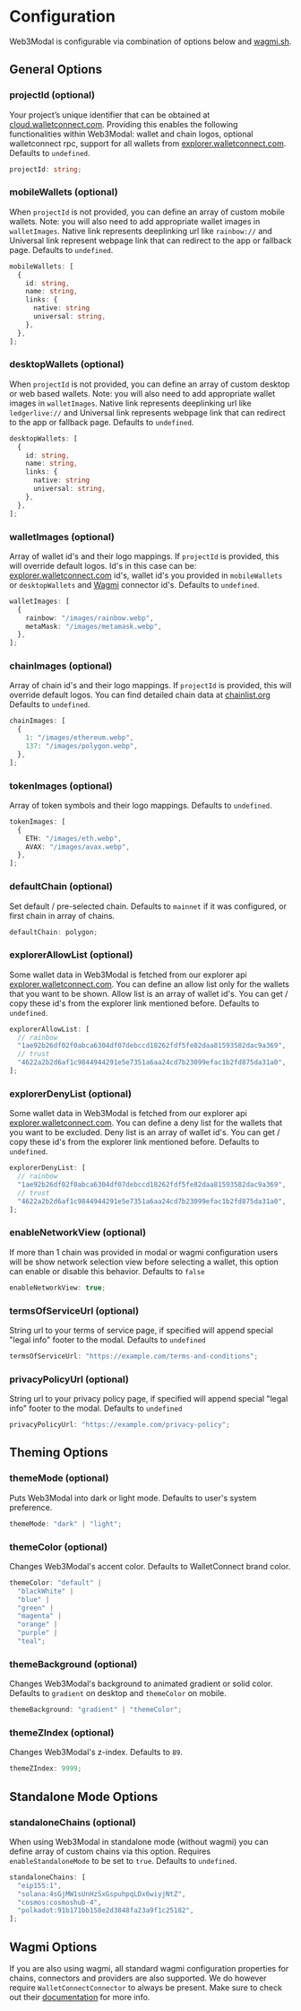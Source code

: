 # Configuration

Web3Modal is configurable via combination of options below and [wagmi.sh](https://wagmi.sh).

## General Options

### projectId (optional)

Your project’s unique identifier that can be obtained at [cloud.walletconnect.com](https://cloud.walletconnect.com). Providing this enables the following functionalities within Web3Modal: wallet and chain logos, optional walletconnect rpc, support for all wallets from [explorer.walletconnect.com](https://explorer.walletconnect.com). Defaults to `undefined`.

```ts
projectId: string;
```

### mobileWallets (optional)

When `projectId` is not provided, you can define an array of custom mobile wallets. Note: you will also need to add appropriate wallet images in `walletImages`. Native link represents deeplinking url like `rainbow://` and Universal link represent webpage link that can redirect to the app or fallback page. Defaults to `undefined`.

```ts
mobileWallets: [
  {
    id: string,
    name: string,
    links: {
      native: string
      universal: string,
    },
  },
];
```

### desktopWallets (optional)

When `projectId` is not provided, you can define an array of custom desktop or web based wallets. Note: you will also need to add appropriate wallet images in `walletImages`. Native link represents deeplinking url like `ledgerlive://` and Universal link represents webpage link that can redirect to the app or fallback page. Defaults to `undefined`.

```ts
desktopWallets: [
  {
    id: string,
    name: string,
    links: {
      native: string
      universal: string,
    },
  },
];
```

### walletImages (optional)

Array of wallet id's and their logo mappings. If `projectId` is provided, this will override default logos. Id's in this case can be: [explorer.walletconnect.com](https://explorer.walletconnect.com) id's, wallet id's you provided in `mobileWallets` or `desktopWallets` and [Wagmi](https://wagmi.sh) connector id's. Defaults to `undefined`.

```ts
walletImages: [
  {
    rainbow: "/images/rainbow.webp",
    metaMask: "/images/metamask.webp",
  },
];
```

### chainImages (optional)

Array of chain id's and their logo mappings. If `projectId` is provided, this will override default logos. You can find detailed chain data at [chainlist.org](https://chainlist.org) Defaults to `undefined`.

```ts
chainImages: [
  {
    1: "/images/ethereum.webp",
    137: "/images/polygon.webp",
  },
];
```

### tokenImages (optional)

Array of token symbols and their logo mappings. Defaults to `undefined`.

```ts
tokenImages: [
  {
    ETH: "/images/eth.webp",
    AVAX: "/images/avax.webp",
  },
];
```

### defaultChain (optional)

Set default / pre-selected chain. Defaults to `mainnet` if it was configured, or first chain in array of chains.

```ts
defaultChain: polygon;
```

### explorerAllowList (optional)

Some wallet data in Web3Modal is fetched from our explorer api [explorer.walletconnect.com](https://explorer.walletconnect.com/?type=wallet). You can define an allow list only for the wallets that you want to be shown. Allow list is an array of wallet id's. You can get / copy these id's from the explorer link mentioned before. Defaults to `undefined`.

```ts
explorerAllowList: [
  // rainbow
  "1ae92b26df02f0abca6304df07debccd18262fdf5fe82daa81593582dac9a369",
  // trust
  "4622a2b2d6af1c9844944291e5e7351a6aa24cd7b23099efac1b2fd875da31a0",
];
```

### explorerDenyList (optional)

Some wallet data in Web3Modal is fetched from our explorer api [explorer.walletconnect.com](https://explorer.walletconnect.com/?type=wallet). You can define a deny list for the wallets that you want to be excluded. Deny list is an array of wallet id's. You can get / copy these id's from the explorer link mentioned before. Defaults to `undefined`.

```ts
explorerDenyList: [
  // rainbow
  "1ae92b26df02f0abca6304df07debccd18262fdf5fe82daa81593582dac9a369",
  // trust
  "4622a2b2d6af1c9844944291e5e7351a6aa24cd7b23099efac1b2fd875da31a0",
];
```

### enableNetworkView (optional)

If more than 1 chain was provided in modal or wagmi configuration users will be show network selection view before selecting a wallet, this option can enable or disable this behavior. Defaults to `false`

```ts
enableNetworkView: true;
```

### termsOfServiceUrl (optional)

String url to your terms of service page, if specified will append special "legal info" footer to the modal. Defaults to `undefined`

```ts
termsOfServiceUrl: "https://example.com/terms-and-conditions";
```

### privacyPolicyUrl (optional)

String url to your privacy policy page, if specified will append special "legal info" footer to the modal. Defaults to `undefined`

```ts
privacyPolicyUrl: "https://example.com/privacy-policy";
```

## Theming Options

### themeMode (optional)

Puts Web3Modal into dark or light mode. Defaults to user's system preference.

```ts
themeMode: "dark" | "light";
```

### themeColor (optional)

Changes Web3Modal's accent color. Defaults to WalletConnect brand color.

```ts
themeColor: "default" |
  "blackWhite" |
  "blue" |
  "green" |
  "magenta" |
  "orange" |
  "purple" |
  "teal";
```

### themeBackground (optional)

Changes Web3Modal's background to animated gradient or solid color. Defaults to `gradient` on desktop and `themeColor` on mobile.

```ts
themeBackground: "gradient" | "themeColor";
```

### themeZIndex (optional)

Changes Web3Modal's z-index. Defaults to `89`.

```ts
themeZIndex: 9999;
```

## Standalone Mode Options

### standaloneChains (optional)

When using Web3Modal in standalone mode (without wagmi) you can define array of custom chains via this option. Requires `enableStandaloneMode` to be set to `true`. Defaults to `undefined`.

```ts
standaloneChains: [
  "eip155:1",
  "solana:4sGjMW1sUnHzSxGspuhpqLDx6wiyjNtZ",
  "cosmos:cosmoshub-4",
  "polkadot:91b171bb158e2d3848fa23a9f1c25182",
];
```

## Wagmi Options

If you are also using wagmi, all standard wagmi configuration properties for chains, connectors and providers are also supported. We do however require `WalletConnectConnector` to always be present. Make sure to check out their [documentation](https://wagmi.sh/) for more info.
